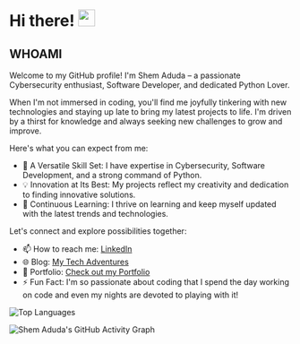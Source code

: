 # Hi there! <img src="https://github.com/TheDudeThatCode/TheDudeThatCode/blob/master/Assets/Hi.gif" width="30" />

## WHOAMI 
Welcome to my GitHub profile! I'm Shem Aduda – a passionate Cybersecurity enthusiast, Software Developer, and dedicated Python Lover.

When I'm not immersed in coding, you'll find me joyfully tinkering with new technologies and staying up late to bring my latest projects to life. I'm driven by a thirst for knowledge and always seeking new challenges to grow and improve.

Here's what you can expect from me:

- 🌟 A Versatile Skill Set: I have expertise in Cybersecurity, Software Development, and a strong command of Python.
- 💡 Innovation at Its Best: My projects reflect my creativity and dedication to finding innovative solutions.
- 🚀 Continuous Learning: I thrive on learning and keep myself updated with the latest trends and technologies.

Let's connect and explore possibilities together:

- 📫 How to reach me: [LinkedIn](https://www.linkedin.com/in/shem-aduda/)
- 🌐 Blog: [My Tech Adventures](https://aduda-shem.github.io/)
- 💼 Portfolio: [Check out my Portfolio](https://dev-portfolio-wine.vercel.app/)
- ⚡ Fun Fact: I'm so passionate about coding that I spend the day working on code and even my nights are devoted to playing with it!


![Top Languages](https://github-readme-stats.vercel.app/api/top-langs/?username=aduda-shem&layout=compact&theme=radical)

![Shem Aduda's GitHub Activity Graph](https://activity-graph.herokuapp.com/graph?username=aduda-shem&theme=github)
